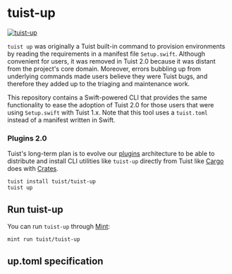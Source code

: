 # tuist-up

[![tuist-up](https://github.com/tuist/tuist-up/actions/workflows/tuist-up.yml/badge.svg)](https://github.com/tuist/tuist-up/actions/workflows/tuist-up.yml)

`tuist up` was originally a Tuist built-in command to provision environments by reading the requirements in a manifest file `Setup.swift`.
Although convenient for users,
it was removed in Tuist 2.0 because it was distant from the project's core domain.
Moreover,
errors bubbling up from underlying commands made users believe they were Tuist bugs,
and therefore they added up to the triaging and maintenance work.

This repository contains a Swift-powered CLI that provides the same functionality to ease the adoption of Tuist 2.0 for those users that were using `Setup.swift` with Tuist 1.x. Note that this tool uses a `tuist.toml` instead of a manifest written in Swift.

### Plugins 2.0

Tuist's long-term plan is to evolve our [plugins](https://github.com/tuist/tuist/discussions/3411) architecture to be able to distribute and install CLI utilities like `tuist-up` directly from Tuist like [Cargo](https://crates.io/) does with [Crates](https://crates.io/).

```
tuist install tuist/tuist-up
tuist up
```

## Run tuist-up

You can run `tuist-up` through [Mint](https://github.com/yonaskolb/Mint):

```bash
mint run tuist/tuist-up
```

## up.toml specification

